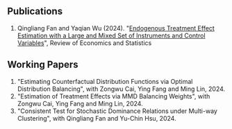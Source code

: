 
## Publications
1. Qingliang Fan and Yaqian Wu (2024). "[Endogenous Treatment Effect Estimation with a Large and Mixed Set of Instruments and Control Variables](https://papers.ssrn.com/sol3/papers.cfm?abstract_id=4146397)", Review of Economics and Statistics

   
## Working Papers
1. "Estimating Counterfactual Distribution Functions via Optimal Distribution Balancing", with Zongwu Cai, Ying Fang and Ming Lin, 2024.
2.  "Estimation of Treatment Effects via MMD Balancing Weights", with Zongwu Cai, Ying Fang and Ming Lin, 2024.
3.  "Consistent Test for Stochastic Dominance Relations under Multi-way Clustering", with Qingliang Fan and Yu-Chin Hsu, 2024.
   
